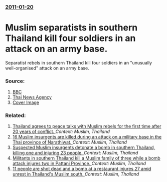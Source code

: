 ### [2011-01-20](/news/2011/01/20/index.md)

# Muslim separatists in southern Thailand kill four soldiers in an attack on an army base. 

Separatist rebels in southern Thailand kill four soldiers in an &quot;unusually well-organised&quot; attack on an army base.


### Source:

1. [BBC](http://www.bbc.co.uk/news/world-asia-pacific-12238656)
2. [Thai News Agency](http://www.mcot.net/cfcustom/cache_page/158177.html)
2. [Cover Image](http://www.bbc.co.uk/news/special/2015/newsspec_10857/bbc_news_logo.png?cb=1)

### Related:

1. [Thailand agrees to peace talks with Muslim rebels for the first time after 20 years of conflict. ](/news/2013/02/28/thailand-agrees-to-peace-talks-with-muslim-rebels-for-the-first-time-after-20-years-of-conflict.md) _Context: Muslim, Thailand_
2. [16 Muslim insurgents are killed during an attack on a military base in the Thai province of Narathiwat. ](/news/2013/02/13/16-muslim-insurgents-are-killed-during-an-attack-on-a-military-base-in-the-thai-province-of-narathiwat.md) _Context: Muslim, Thailand_
3. [Suspected Muslim insurgents detonate a bomb in southern Thailand, killing one and injuring 23 people. ](/news/2011/04/18/suspected-muslim-insurgents-detonate-a-bomb-in-southern-thailand-killing-one-and-injuring-23-people.md) _Context: Muslim, Thailand_
4. [ Militants in southern Thailand kill a Muslim family of three while a bomb attack injures two in Pattani Province. ](/news/2009/12/4/militants-in-southern-thailand-kill-a-muslim-family-of-three-while-a-bomb-attack-injures-two-in-pattani-province.md) _Context: Muslim, Thailand_
5. [ 11 people are shot dead and a bomb at a restaurant injures 27 amid unrest in Thailand's Muslim south. ](/news/2009/09/3/11-people-are-shot-dead-and-a-bomb-at-a-restaurant-injures-27-amid-unrest-in-thailand-s-muslim-south.md) _Context: Muslim, Thailand_
